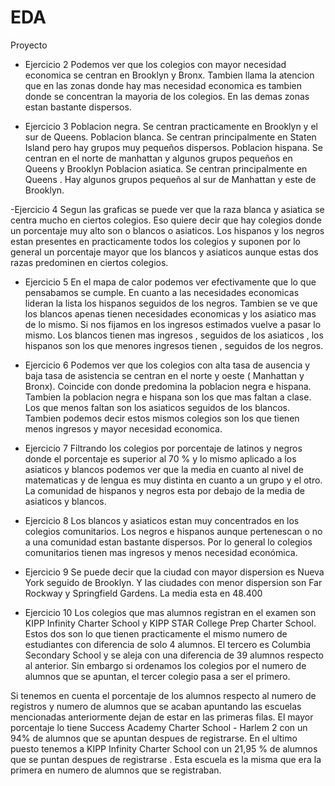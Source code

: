 # EDA
Proyecto 
- Ejercicio 2
Podemos ver que los colegios con mayor necesidad economica se centran en Brooklyn y Bronx.
 Tambien llama la atencion que en las zonas donde hay mas necesidad economica es tambien
 donde se concentran la mayoria de los colegios. En las demas zonas estan bastante dispersos.

- Ejercicio 3
Poblacion negra. Se centran practicamente en Brooklyn y el sur de Queens.
Poblacion blanca. Se centran principalmente en Staten Island pero hay grupos muy pequeños dispersos. 
Poblacion hispana. Se centran en el norte de manhattan y algunos grupos pequeños en Queens y Brooklyn
Poblacion asiatica. Se centran principalmente en Queens . Hay algunos grupos pequeños al sur de Manhattan y este de Brooklyn.

-Ejercicio 4
Segun las graficas se puede ver que la raza blanca y asiatica se centra mucho en ciertos colegios. 
Eso quiere decir que hay colegios donde un porcentaje muy alto son o blancos o asiaticos.
 Los hispanos y los negros estan presentes en practicamente todos los colegios y suponen por lo general
 un porcentaje mayor que los blancos y asiaticos aunque estas dos razas predominen en ciertos colegios.

- Ejercicio 5
En el mapa de calor podemos ver efectivamente que lo que pensabamos se cumple. 
En cuanto a las necesidades economicas lideran la lista los hispanos seguidos de los negros. 
Tambien se ve que los blancos apenas tienen necesidades economicas y los asiatico mas de lo mismo. 
Si nos fijamos en los ingresos estimados vuelve a pasar lo mismo. 
Los blancos tienen mas ingresos , seguidos de los asiaticos , los hispanos son los que menores ingresos tienen ,
 seguidos de los negros.

- Ejercicio 6
Podemos ver que los colegios con alta tasa de ausencia y baja tasa de asistencia se centran en el norte y oeste
 ( Manhattan y Bronx). Coincide con donde predomina la poblacion negra e hispana.
 Tambien la poblacion negra e hispana son los que mas faltan a clase.
 Los que menos faltan son los asiaticos seguidos de los blancos.
 Tambien podemos decir estos mismos colegios son los que tienen menos ingresos y mayor necesidad economica. 

- Ejercicio 7
 Filtrando los colegios por porcentaje de latinos y negros donde el porcentaje es superior al 70 % 
y lo mismo aplicado a los asiaticos y blancos podemos ver que la media en cuanto al nivel de matematicas 
y de lengua es muy distinta en cuanto a un grupo y el otro.
 La comunidad de hispanos y negros esta por debajo de la media de asiaticos y blancos.

- Ejercicio 8
Los blancos y asiaticos estan muy concentrados en los colegios comunitarios.
Los negros e hispanos aunque pertenescan o no a una comunidad estan bastante dispersos.
Por lo general lo colegios comunitarios tienen mas ingresos y menos necesidad económica.

- Ejercicio 9
Se puede decir que la ciudad con mayor dispersion es Nueva York seguido de Brooklyn.
 Y las ciudades con menor dispersion son Far Rockway y Springfield Gardens. 
La media esta en 48.400

- Ejercicio 10
Los colegios que mas alumnos registran en el examen son KIPP Infinity Charter School	y
 KIPP STAR College Prep Charter School. 
Estos dos son lo que tienen practicamente el mismo numero de estudiantes con diferencia de solo 4 alumnos.
 El tercero es Columbia Secondary School y se aleja con una diferencia de 39 alumnos respecto al anterior. 
Sin embargo si ordenamos los colegios por el numero de alumnos que se apuntan, el tercer colegio pasa a ser el primero. 

Si tenemos en cuenta el porcentaje de los alumnos respecto al numero de registros y numero de alumnos 
que se acaban apuntando las escuelas mencionadas anteriormente dejan de estar en las primeras filas. 
El mayor porcentaje lo tiene Success Academy Charter School - Harlem 2 con un 94% de alumnos que se apuntan
 despues de registrarse. En el ultimo puesto tenemos a KIPP Infinity Charter School	con un 21,95 % de alumnos
 que se puntan despues de registrarse . Esta escuela es la misma que era la primera en numero de alumnos
 que se registraban.


